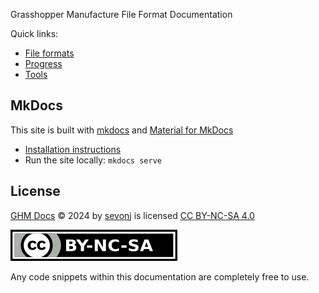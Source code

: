 
Grasshopper Manufacture File Format Documentation

Quick links:

- [File formats](formats)
- [Progress](games/NMH/)
- [Tools](tools)

## MkDocs
This site is built with [mkdocs](https://www.mkdocs.org) and [Material for MkDocs](https://squidfunk.github.io/mkdocs-material/)

- [Installation instructions](https://squidfunk.github.io/mkdocs-material/getting-started/)
- Run the site locally: `mkdocs serve`

## License
[GHM Docs](https://github.com/sevonj/ghm_docs/tree/master/docs) © 2024 by [sevonj](https://github.com/sevonj) is licensed [CC BY-NC-SA 4.0](https://creativecommons.org/licenses/by-nc-sa/4.0/?ref=chooser-v1)

![](img/by-nc-sa.png)

Any code snippets within this documentation are completely free to use.
